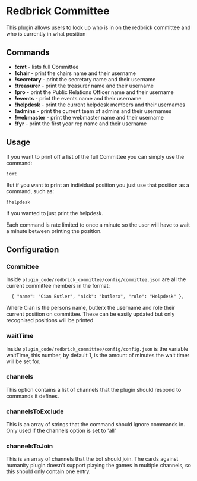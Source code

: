 # Redbrick Committee
This plugin allows users to look up who is in on the redbrick committee and who is currently in what position

## Commands
- **!cmt** - lists full Committee
- **!chair** - print the chairs name and their username
- **!secretary** - print the secretary name and their username
- **!treasurer** - print the treasurer name and their username
- **!pro** - print the Public Relations Officer name and their username
- **!events** - print the events name and their username
- **!helpdesk** - print the current helpdesk members and their usernames
- **!admins** - print the current team of admins and their usernames
- **!webmaster** - print the webmaster name and their username
- **!fyr** - print the first year rep name and their username

## Usage
If you want to print off a list of the full Committee you can simply use the command:

```
!cmt
```

But if you want to print an individual position you just use that position as a command, such as:

```
!helpdesk
```

If you wanted to just print the helpdesk.

Each command is rate limited to once a minute so the user will have to wait a minute between printing the position.

## Configuration
### Committee
Inside `plugin_code/redbrick_committee/config/committee.json` are all the current committee members in the format:

```
  { "name": "Cian Butler", "nick": "butlerx", "role": "Helpdesk" },
```

Where Cian is the persons name, butlerx the username and role their current position on committee. These can be easily updated but only recognised  positions will be printed

### waitTime
Inside `plugin_code/redbrick_committee/config/config.json` is the variable waitTime, this number, by default 1, is the amount of minutes the wait timer will be set for.

### channels
This option contains a list of channels that the plugin should respond to commands it defines.

### channelsToExclude
This is an array of strings that the command should ignore commands in. Only used if the channels option is set to 'all'

### channelsToJoin
This is an array of channels that the bot should join. The cards against humanity plugin doesn't support playing the games in multiple channels, so this should only contain one entry.
